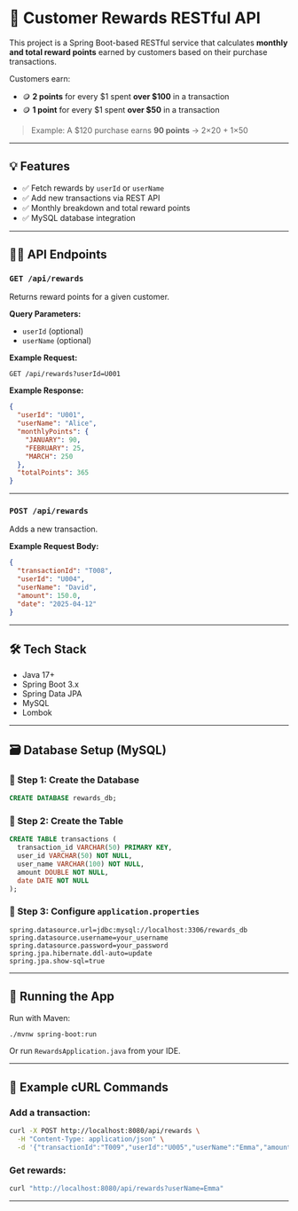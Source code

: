 # 🎁 Customer Rewards RESTful API

This project is a Spring Boot-based RESTful service that calculates **monthly and total reward points** earned by customers based on their purchase transactions.

Customers earn:
- 🪙 **2 points** for every $1 spent **over $100** in a transaction
- 🪙 **1 point** for every $1 spent **over $50** in a transaction

> Example: A $120 purchase earns **90 points** → 2×20 + 1×50

---

## 💡 Features

- ✅ Fetch rewards by `userId` or `userName`
- ✅ Add new transactions via REST API
- ✅ Monthly breakdown and total reward points
- ✅ MySQL database integration

---

## 🧑‍💻 API Endpoints

### `GET /api/rewards`

Returns reward points for a given customer.

**Query Parameters:**
- `userId` (optional)
- `userName` (optional)

**Example Request:**
```
GET /api/rewards?userId=U001
```

**Example Response:**
```json
{
  "userId": "U001",
  "userName": "Alice",
  "monthlyPoints": {
    "JANUARY": 90,
    "FEBRUARY": 25,
    "MARCH": 250
  },
  "totalPoints": 365
}
```

---

### `POST /api/rewards`

Adds a new transaction.

**Example Request Body:**
```json
{
  "transactionId": "T008",
  "userId": "U004",
  "userName": "David",
  "amount": 150.0,
  "date": "2025-04-12"
}
```

---

## 🛠️ Tech Stack

- Java 17+
- Spring Boot 3.x
- Spring Data JPA
- MySQL
- Lombok

---

## 🗃️ Database Setup (MySQL)

### 📌 Step 1: Create the Database
```sql
CREATE DATABASE rewards_db;
```

### 📌 Step 2: Create the Table
```sql
CREATE TABLE transactions (
  transaction_id VARCHAR(50) PRIMARY KEY,
  user_id VARCHAR(50) NOT NULL,
  user_name VARCHAR(100) NOT NULL,
  amount DOUBLE NOT NULL,
  date DATE NOT NULL
);
```

### 📌 Step 3: Configure `application.properties`
```properties
spring.datasource.url=jdbc:mysql://localhost:3306/rewards_db
spring.datasource.username=your_username
spring.datasource.password=your_password
spring.jpa.hibernate.ddl-auto=update
spring.jpa.show-sql=true
```

---

## 🚀 Running the App

Run with Maven:
```bash
./mvnw spring-boot:run
```

Or run `RewardsApplication.java` from your IDE.

---

## 🧪 Example cURL Commands

### Add a transaction:
```bash
curl -X POST http://localhost:8080/api/rewards \
  -H "Content-Type: application/json" \
  -d '{"transactionId":"T009","userId":"U005","userName":"Emma","amount":180,"date":"2025-04-13"}'
```

### Get rewards:
```bash
curl "http://localhost:8080/api/rewards?userName=Emma"
```

---



